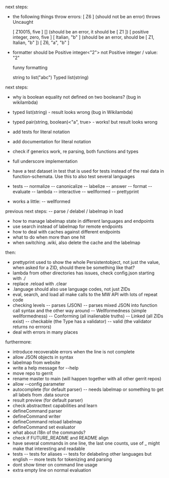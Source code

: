 next steps:
- the following things throw errors:
  [ Z6 ] (should not be an error)
  throws Uncaught
  
  [ Z10015, five ]
  [] (should be an error, it should be [ Z1 ])
  [ positive integer, zero, five ]
  [ Italian, "b" ] (should be an error, should be [ Z1, Italian, "b" ])
  [ Z6, "a", "b" ]

- formatter should be Positive integer<"2"> not Positive integer / value: "2"

  funny formatting

  string to list("abc")
  Typed list(string)


next steps:
- why is boolean equality not defined on two booleans? (bug in wikilambda)
- typed list(string) - result looks wrong (bug in Wikilambda)
- typed pair(string, boolean)<"a", true> - works! but result looks wrong
- add tests for literal notation
- add documentation for literal notation
- check if generics work, re parsing, both functions and types
- full underscore implementation
- have a test dataset in test that is used for tests instead of the real
  data in function-schemata. Use this to also test several languages

- tests
-- normalize
-- canonicalize
-- labelize
-- answer
-- format
-- evaluate
-- lambda
-- interactive
-- wellformed
-- prettyprint

- works a little:
-- wellformed

previous next steps:
-- parse / delabel / labelmap in load
- how to manage labelmap state in different languages and endpoints
- use search instead of labelmap for remote endpoints
- how to deal with caches against different endpoints
- what to do when more than one hit
- when switching .wiki, also delete the cache and the labelmap

then:
- prettyprint used to show the whole Persistentobject, not just the value,
  when asked for a ZID, should there be something like that?
- lambda from other directories has issues, check config.json starting with ./
- replace .reload with .clear
- .language should also use language codes, not just ZIDs
- eval, search, and load all make calls to the MW API with lots of repeat code
- checking levels
-- parses (JSON)
-- parses mixed JSON into function call syntax and the other way around
-- Wellformedness (simple wellformedness)
-- Conforming (all inalienable truths)
-- Linked (all ZIDs exist)
-- checkable (the Type has a validator)
-- valid (the validator returns no errrors)
- deal with errors in many places

furthermore:
- introduce recoverable errors when the line is not complete
- allow JSON objects in syntax
- labelmap from website
- write a help message for --help
- move repo to gerrit
- rename master to main (will happen together with all other gerrit repos)
- allow --config parameter
- autocomplete (for default parser)
-- needs labelmap or something to get all labels from .data source
- result preview (for default parser)
- check abstracttext capabilities and learn
- defineCommand parser
- defineCommand writer
- defineCommand reload labelmap
- defineCommand set evaluator
- what about i18n of the commands?
- check if FUTURE_README and README align
- have several commands in one line, the last one counts,
  use of _ might make that interesting and readable
- tests
-- tests for aliases
-- tests for delabeling other languages but english
-- more tests for tokenizing and parsing
- dont show timer on command line usage
- extra empty line on normal evaluation
